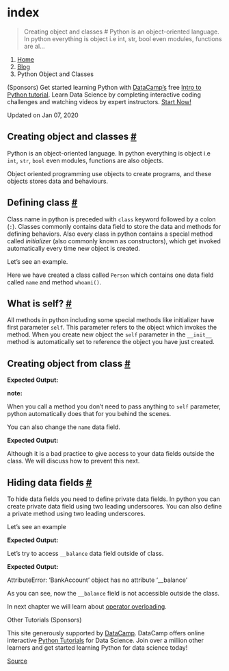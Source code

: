 index
=====

> Creating object and classes \# Python is an object-oriented language. In python everything is object i.e int, str, bool even modules, functions are al…

1.  [Home](chrome-extension://cjedbglnccaioiolemnfhjncicchinao/)
2.  [Blog](chrome-extension://cjedbglnccaioiolemnfhjncicchinao/blog/)
3.  Python Object and Classes

(Sponsors) Get started learning Python with [DataCamp’s](https://www.datacamp.com/?utm_source=thepythonguru&utm_campaign=thepythonguru_tutorials) free [Intro to Python tutorial](https://www.datacamp.com/courses/intro-to-python-for-data-science/?utm_source=thepythonguru&utm_campaign=thepythonguru_tutorials). Learn Data Science by completing interactive coding challenges and watching videos by expert instructors. [Start Now!](https://www.datacamp.com/courses/intro-to-python-for-data-science/?utm_source=thepythonguru&utm_campaign=thepythonguru_tutorials)

Updated on Jan 07, 2020

Creating object and classes [\#]()
----------------------------------

Python is an object-oriented language. In python everything is object i.e `int`, `str`, `bool` even modules, functions are also objects.

Object oriented programming use objects to create programs, and these objects stores data and behaviours.

Defining class [\#]()
---------------------

Class name in python is preceded with `class` keyword followed by a colon (`:`). Classes commonly contains data field to store the data and methods for defining behaviors. Also every class in python contains a special method called *initializer* (also commonly known as constructors), which get invoked automatically every time new object is created.

Let’s see an example.

Here we have created a class called `Person` which contains one data field called `name` and method `whoami()`.

What is self? [\#]()
--------------------

All methods in python including some special methods like initializer have first parameter `self`. This parameter refers to the object which invokes the method. When you create new object the `self` parameter in the `__init__` method is automatically set to reference the object you have just created.

Creating object from class [\#]()
---------------------------------

**Expected Output:**

**note:**

When you call a method you don’t need to pass anything to `self` parameter, python automatically does that for you behind the scenes.

You can also change the `name` data field.

**Expected Output:**

Although it is a bad practice to give access to your data fields outside the class. We will discuss how to prevent this next.

Hiding data fields [\#]()
-------------------------

To hide data fields you need to define private data fields. In python you can create private data field using two leading underscores. You can also define a private method using two leading underscores.

Let’s see an example

**Expected Output:**

Let’s try to access `__balance` data field outside of class.

**Expected Output:**

AttributeError: ‘BankAccount’ object has no attribute ‘\_\_balance’

As you can see, now the `__balance` field is not accessible outside the class.

In next chapter we will learn about [operator overloading](chrome-extension://cjedbglnccaioiolemnfhjncicchinao/python-operator-overloading/).

Other Tutorials (Sponsors)

This site generously supported by [DataCamp](https://www.datacamp.com/?utm_source=thepythonguru&utm_campaign=thepythonguru_tutorials). DataCamp offers online interactive [Python Tutorials](https://www.datacamp.com/courses/?utm_source=thepythonguru&utm_campaign=thepythonguru_tutorials) for Data Science. Join over a million other learners and get started learning Python for data science today!

[Source](https://thepythonguru.com/python-object-and-classes/)
